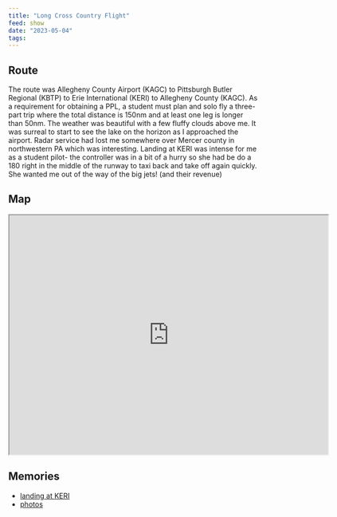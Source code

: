 ```yaml
---
title: "Long Cross Country Flight"
feed: show
date: "2023-05-04"
tags: 
---
```


## Route 

The route was Allegheny County Airport (KAGC) to Pittsburgh Butler Regional (KBTP) to Erie International (KERI) to Allegheny County (KAGC). As a requirement for obtaining a PPL, a student must plan and solo fly a three-part trip where the total distance is 150nm and at least one leg is longer than 50nm. The weather was beautiful with a few fluffy clouds above me. It was surreal to start to see the lake on the horizon as I approached the airport. Radar service had lost me somewhere over Mercer county in northwestern PA which was interesting. Landing at KERI was intense for me as a student pilot- the controller was in a bit of a hurry so she had be do a 180 right in the middle of the runway to taxi back and take off again quickly. She wanted me out of the way of the big jets! (and their revenue)

## Map

<iframe src="https://www.google.com/maps/d/u/0/embed?mid=1ZILLx4p5xB9B6Flwu-4sE6hI0v5U3a4&ehbc=2E312F" width="640" height="480"></iframe> 

## Memories

- [landing at KERI](https://youtu.be/NWd_SgtV2x4)
- [photos](https://laurasees.photography/long-cross-country-flight)